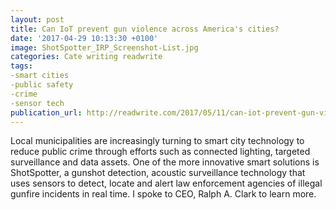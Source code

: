 ```yaml
---
layout: post
title: Can IoT prevent gun violence across America's cities?
date: '2017-04-29 10:13:30 +0100'
image: ShotSpotter_IRP_Screenshot-List.jpg
categories: Cate writing readwrite
tags:
-smart cities 
-public safety
-crime
-sensor tech
publication_url: http://readwrite.com/2017/05/11/can-iot-prevent-gun-violence-across-cities-cl1/
---
```


Local municipalities are increasingly turning to smart city technology to reduce public crime through efforts such as connected lighting, targeted surveillance and data assets. One of the more innovative smart solutions is ShotSpotter, a gunshot detection, acoustic surveillance technology that uses sensors to detect, locate and alert law enforcement agencies of illegal gunfire incidents in real time. I spoke to CEO, Ralph A. Clark to learn more.
